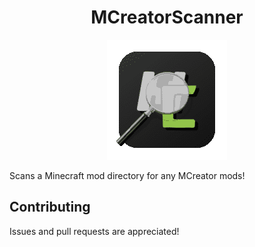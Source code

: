 <h1 align="center">MCreatorScanner</h1>

<p align="center">
    <img src="https://github.com/Treeway7/MCreatorScanner/blob/master/assets/mcreatorscanner-logo.png" />
</p>

Scans a Minecraft mod directory for any MCreator mods!

## Contributing

Issues and pull requests are appreciated!
